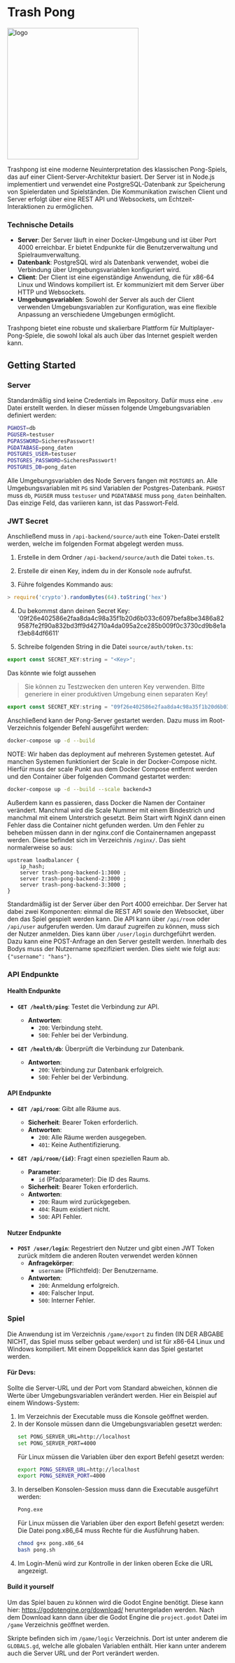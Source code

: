 # Trash Pong
<img src="https://github.com/user-attachments/assets/905f6db1-34cd-4a85-bb24-5580d9cb03b7" alt="logo" width="300"/>

Trashpong ist eine moderne Neuinterpretation des klassischen Pong-Spiels, das auf einer Client-Server-Architektur basiert. Der Server ist in Node.js implementiert und verwendet eine PostgreSQL-Datenbank zur Speicherung von Spielerdaten und Spielständen. Die Kommunikation zwischen Client und Server erfolgt über eine REST API und Websockets, um Echtzeit-Interaktionen zu ermöglichen.

### Technische Details

- **Server**: Der Server läuft in einer Docker-Umgebung und ist über Port 4000 erreichbar. Er bietet Endpunkte für die Benutzerverwaltung und Spielraumverwaltung.
- **Datenbank**: PostgreSQL wird als Datenbank verwendet, wobei die Verbindung über Umgebungsvariablen konfiguriert wird.
- **Client**: Der Client ist eine eigenständige Anwendung, die für x86-64 Linux und Windows kompiliert ist. Er kommuniziert mit dem Server über HTTP und Websockets.
- **Umgebungsvariablen**: Sowohl der Server als auch der Client verwenden Umgebungsvariablen zur Konfiguration, was eine flexible Anpassung an verschiedene Umgebungen ermöglicht.

Trashpong bietet eine robuste und skalierbare Plattform für Multiplayer-Pong-Spiele, die sowohl lokal als auch über das Internet gespielt werden kann.

## Getting Started
### Server

Standardmäßig sind keine Credentials im Repository. Dafür muss eine `.env` Datei erstellt werden.
In dieser müssen folgende Umgebungsvariablen definiert werden:

```bash
PGHOST=db
PGUSER=testuser
PGPASSWORD=SicheresPasswort!
PGDATABASE=pong_daten
POSTGRES_USER=testuser
POSTGRES_PASSWORD=SicheresPasswort!
POSTGRES_DB=pong_daten
```

Alle Umgebungsvariablen des Node Servers fangen mit `POSTGRES` an. Alle Umgebungsvariablen mit `PG` sind Variablen 
der Postgres-Datenbank. `PGHOST` muss `db`, `PGUSER` muss `testuser` und `PGDATABASE` muss `pong_daten` beinhalten.
Das einzige Feld, das variieren kann, ist das Passwort-Feld.


### JWT Secret

Anschließend muss in `/api-backend/source/auth` eine Token-Datei erstellt werden, welche im folgenden Format abgelegt werden muss. 

1. Erstelle in dem Ordner `/api-backend/source/auth` die Datei `token.ts`.

2. Erstelle dir einen Key, indem du in der Konsole `node` aufrufst.

3. Führe folgendes Kommando aus:
```js
> require('crypto').randomBytes(64).toString('hex')
```

4. Du bekommst dann deinen Secret Key:
 '09f26e402586e2faa8da4c98a35f1b20d6b033c6097befa8be3486a829587fe2f90a832bd3ff9d42710a4da095a2ce285b009f0c3730cd9b8e1af3eb84df6611'

5. Schreibe folgenden String in die Datei `source/auth/token.ts`:
```js
export const SECRET_KEY:string = "<Key>";
```
Das könnte wie folgt aussehen

> Sie können zu Testzwecken den unteren Key verwenden. Bitte generiere in einer produktiven Umgebung einen separaten Key!

```js
export const SECRET_KEY:string = "09f26e402586e2faa8da4c98a35f1b20d6b033c6097befa8be3486a829587fe2f90a832bd3ff9d42710a4da095a2ce285b009f0c3730cd9b8e1af3eb84df6611";
```

Anschließend kann der Pong-Server gestartet werden.
Dazu muss im Root-Verzeichnis folgender Befehl ausgeführt werden:

```bash
docker-compose up -d --build
```
NOTE: Wir haben das deployment auf mehreren Systemen getestet. Auf manchen Systemen funktioniert der Scale in der Docker-Compose nicht. Hierfür muss der scale Punkt aus dem Docker Compose entfernt werden und den Container über folgenden Command gestartet werden:

```bash
docker-compose up -d --build --scale backend=3
```

Außerdem kann es passieren, dass Docker die Namen der Container verändert. Manchmal wird die Scale Nummer mit einem Bindestrich und manchmal mit einem Unterstrich gesetzt. Beim Start wirft NginX dann einen Fehler dass die Container nicht gefunden werden.
Um den Fehler zu beheben müssen dann in der nginx.conf die Containernamen angepasst werden. Diese befindet sich im Verzeichnis ```/nginx/```.
Das sieht normalerweise so aus:
```
upstream loadbalancer {
    ip_hash;
    server trash-pong-backend-1:3000 ;
    server trash-pong-backend-2:3000 ;
    server trash-pong-backend-3:3000 ;
}

```

Standardmäßig ist der Server über den Port 4000 erreichbar.
Der Server hat dabei zwei Komponenten: einmal die REST API sowie den Websocket, über den das Spiel gespielt werden kann.
Die API kann über `/api/room` oder `/api/user` aufgerufen werden.
Um darauf zugreifen zu können, muss sich der Nutzer anmelden. Dies kann über `/user/login` durchgeführt werden.
Dazu kann eine POST-Anfrage an den Server gestellt werden. Innerhalb des Bodys muss der Nutzername spezifiziert werden.
Dies sieht wie folgt aus: `{"username": "hans"}`.

### API Endpunkte
#### Health Endpunkte

- **`GET /health/ping`**: Testet die Verbindung zur API.
    - **Antworten**:
        - `200`: Verbindung steht.
        - `500`: Fehler bei der Verbindung.

- **`GET /health/db`**: Überprüft die Verbindung zur Datenbank.
    - **Antworten**:
        - `200`: Verbindung zur Datenbank erfolgreich.
        - `500`: Fehler bei der Verbindung.

#### API Endpunkte

- **`GET /api/room`**: Gibt alle Räume aus.
    - **Sicherheit**: Bearer Token erforderlich.
    - **Antworten**:
        - `200`: Alle Räume werden ausgegeben.
        - `401`: Keine Authentifizierung.

- **`GET /api/room/{id}`**: Fragt einen speziellen Raum ab.
    - **Parameter**:
        - `id` (Pfadparameter): Die ID des Raums.
    - **Sicherheit**: Bearer Token erforderlich.
    - **Antworten**:
        - `200`: Raum wird zurückgegeben.
        - `404`: Raum existiert nicht.
        - `500`: API Fehler.

#### Nutzer Endpunkte

- **`POST /user/login`**: Regestriert den Nutzer und gibt einen JWT Token zurück mitdem die anderen Routen verwendet werden können
    - **Anfragekörper**:
        - `username` (Pflichtfeld): Der Benutzername.
    - **Antworten**:
        - `200`: Anmeldung erfolgreich.
        - `400`: Falscher Input.
        - `500`: Interner Fehler.



### Spiel
Die Anwendung ist im Verzeichnis `/game/export` zu finden (IN DER ABGABE NICHT, das Spiel muss selber gebaut werden) und ist für x86-64 Linux und Windows kompiliert.
Mit einem Doppelklick kann das Spiel gestartet werden.

#### Für Devs:
Sollte die Server-URL und der Port vom Standard abweichen, können die Werte über Umgebungsvariablen verändert werden.
Hier ein Beispiel auf einem Windows-System:

1. Im Verzeichnis der Executable muss die Konsole geöffnet werden.
2. In der Konsole müssen dann die Umgebungsvariablen gesetzt werden:
    ```bash
    set PONG_SERVER_URL=http://localhost
    set PONG_SERVER_PORT=4000
    ```
    Für Linux müssen die Variablen über den export Befehl gesetzt werden:
    ```bash
    export PONG_SERVER_URL=http://localhost
    export PONG_SERVER_PORT=4000
    ```
3. In derselben Konsolen-Session muss dann die Executable ausgeführt werden:
    ```bash
    Pong.exe
    ```
    Für Linux müssen die Variablen über den export Befehl gesetzt werden:
    Die Datei pong.x86_64 muss Rechte für die Ausführung haben.
    ```bash
    chmod g+x pong.x86_64
    bash pong.sh
    ```
4. Im Login-Menü wird zur Kontrolle in der linken oberen Ecke die URL angezeigt.

#### Build it yourself
Um das Spiel bauen zu können wird die Godot Engine benötigt. Diese kann hier: https://godotengine.org/download/ heruntergeladen werden.
Nach dem Download kann dann über die Godot Engine die ```project.godot``` Datei im ```/game``` Verzeichnis geöffnet werden. 

Skripte befinden sich im ```/game/logic``` Verzeichnis. Dort ist unter anderem die ```GLOBALS.gd```, welche alle globalen Variablen enthält. Hier kann unter anderem auch die Server URL und der Port verändert werden.

